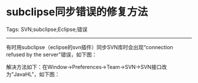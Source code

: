 # subclipse同步错误的修复方法
Tags: SVN;subclipse;Eclipse;错误

------

有时用subclipse（eclipse的svn插件）同步SVN库时会出现“connection refused by the server”错误，如下图：
 
 

解决方法如下：在Window->Preferences->Team->SVN->SVN接口改为"JavaHL"，如下图：